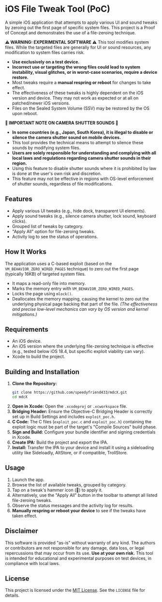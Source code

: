 # iOS File Tweak Tool (PoC)

A simple iOS application that attempts to apply various UI and sound tweaks by zeroing out the first page of specific system files. This project is a Proof of Concept and demonstrates the use of a file-zeroing technique.

**⚠️ WARNING: EXPERIMENTAL SOFTWARE ⚠️**
This tool modifies system files. While the targeted files are generally for UI or sound resources, any modification to system files carries risk.
- **Use exclusively on a test device.**
- **Incorrect use or targeting the wrong files could lead to system instability, visual glitches, or in worst-case scenarios, require a device restore.**
- Most tweaks require a **manual respring or reboot** for changes to take effect.
- The effectiveness of these tweaks is highly dependent on the iOS version and device. They may not work as expected or at all on patched/newer iOS versions.
- Files on the Sealed System Volume (SSV) may be restored by the OS upon reboot.

**📸 IMPORTANT NOTE ON CAMERA SHUTTER SOUNDS 📸**
- **In some countries (e.g., Japan, South Korea), it is illegal to disable or silence the camera shutter sound on mobile devices.**
- This tool provides the technical means to attempt to silence these sounds by modifying system files.
- **Users are solely responsible for understanding and complying with all local laws and regulations regarding camera shutter sounds in their region.**
- Using this feature to disable shutter sounds where it is prohibited by law is done at the user's own risk and discretion.
- This feature may not be effective in regions with OS-level enforcement of shutter sounds, regardless of file modifications.

## Features

-   Apply various UI tweaks (e.g., hide dock, transparent UI elements).
-   Apply sound tweaks (e.g., silence camera shutter, lock sound, keyboard clicks).
-   Grouped list of tweaks by category.
-   "Apply All" option for file-zeroing tweaks.
-   Activity log to see the status of operations.

## How It Works

The application uses a C-based exploit (based on the `VM_BEHAVIOR_ZERO_WIRED_PAGES` technique) to zero out the first page (typically 16KB) of targeted system files.
- It maps a read-only file into memory.
- Marks the memory entry with `VM_BEHAVIOR_ZERO_WIRED_PAGES`.
- Locks the page using `mlock()`.
- Deallocates the memory mapping, causing the kernel to zero out the underlying physical page backing that part of the file.
*(The effectiveness and precise low-level mechanics can vary by OS version and kernel mitigations.)*

## Requirements

-   An iOS device.
-   An iOS version where the underlying file-zeroing technique is effective (e.g., tested below iOS 18.4, but specific exploit viability can vary).
-   Xcode to build the project.

## Building and Installation

1.  **Clone the Repository:**
    ```bash
    git clone https://github.com/speedyfriend433/mdcX.git
    cd mdcX
    ```
2.  **Open in Xcode:**
    Open the `.xcodeproj` or `.xcworkspace` file.
3.  **Bridging Header:**
    Ensure the Objective-C Bridging Header is correctly set up in Build Settings and includes `exploit_poc.h`.
4.  **C Code:**
    The C files (`exploit_poc.c` and `exploit_poc.h`) containing the exploit logic must be part of the target's "Compile Sources" build phase.
5.  **Sign and Build:**
    Configure your bundle identifier and signing credentials in Xcode.
6.  **Create IPA:**
    Build the project and export the IPA.
7.  **Install:**
    Transfer the IPA to your device and install it using a sideloading utility like Sideloadly, AltStore, or if compatible, TrollStore.

## Usage

1.  Launch the app.
2.  Browse the list of available tweaks, grouped by category.
3.  Tap on a tweak's hammer icon (🔨) to apply it.
4.  Alternatively, use the "Apply All" button in the toolbar to attempt all listed file-zeroing tweaks.
5.  Observe the status messages and the activity log for results.
6.  **Manually respring or reboot your device** to see if the tweaks have taken effect.

## Disclaimer

This software is provided "as-is" without warranty of any kind. The authors or contributors are not responsible for any damage, data loss, or legal repercussions that may occur from its use. **Use at your own risk.** This tool is intended for educational and experimental purposes on test devices, in compliance with local laws.

## License

This project is licensed under the [MIT License](https://github.com/speedyfriend433/mdcX/blob/main/LICENSE). See the `LICENSE` file for details.
